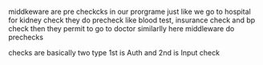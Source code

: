 middkeware are pre checkcks in our prorgrame just like we go to hospital for kidney check they do precheck like blood test, insurance check and bp check then they permit to go to doctor similarlly here middleware do prechecks 

checks are basically two type 1st is Auth and 2nd is Input check 

